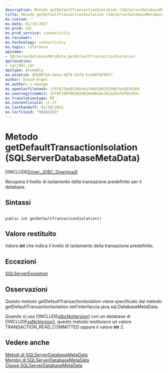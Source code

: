 ```yaml
---
description: Metodo getDefaultTransactionIsolation (SQLServerDatabaseMetaData)
title: Metodo getDefaultTransactionIsolation (SQLServerDatabaseMetaData) | Microsoft Docs
ms.custom: ''
ms.date: 01/19/2017
ms.prod: sql
ms.prod_service: connectivity
ms.reviewer: ''
ms.technology: connectivity
ms.topic: reference
apiname:
- SQLServerDatabaseMetaData.getDefaultTransactionIsolation
apilocation:
- sqljdbc.jar
apitype: Assembly
ms.assetid: 85b867ed-de5a-4879-b3f8-bce897879077
author: David-Engel
ms.author: v-daenge
ms.openlocfilehash: 1f67b73ad8158e3e1f46e10829296bfed1634160
ms.sourcegitcommit: 33f0f190f962059826e002be165a2bef4f9e350c
ms.translationtype: MT
ms.contentlocale: it-IT
ms.lasthandoff: 01/30/2021
ms.locfileid: "99163153"
---
```

# <a name="getdefaulttransactionisolation-method-sqlserverdatabasemetadata"></a>Metodo getDefaultTransactionIsolation (SQLServerDatabaseMetaData)
[!INCLUDE[Driver_JDBC_Download](../../../includes/driver_jdbc_download.md)]

  Recupera il livello di isolamento della transazione predefinito per il database.  
  
## <a name="syntax"></a>Sintassi  
  
```  
  
public int getDefaultTransactionIsolation()  
```  
  
## <a name="return-value"></a>Valore restituito  
 Valore **int** che indica il livello di isolamento della transazione predefinito.  
  
## <a name="exceptions"></a>Eccezioni  
 [SQLServerException](../../../connect/jdbc/reference/sqlserverexception-class.md)  
  
## <a name="remarks"></a>Osservazioni  
 Questo metodo getDefaultTransactionIsolation viene specificato dal metodo getDefaultTransactionIsolation nell'interfaccia java.sql.DatabaseMetaData.  
  
 Quando si usa [!INCLUDE[jdbcNoVersion](../../../includes/jdbcnoversion_md.md)] con un database di [!INCLUDE[ssNoVersion](../../../includes/ssnoversion-md.md)], questo metodo restituisce un valore TRANSACTION_READ_COMMITTED oppure il valore **int** 2.  
  
## <a name="see-also"></a>Vedere anche  
 [Metodi di SQLServerDatabaseMetaData](../../../connect/jdbc/reference/sqlserverdatabasemetadata-methods.md)   
 [Membri di SQLServerDatabaseMetaData](../../../connect/jdbc/reference/sqlserverdatabasemetadata-members.md)   
 [Classe SQLServerDatabaseMetaData](../../../connect/jdbc/reference/sqlserverdatabasemetadata-class.md)  
  
  
